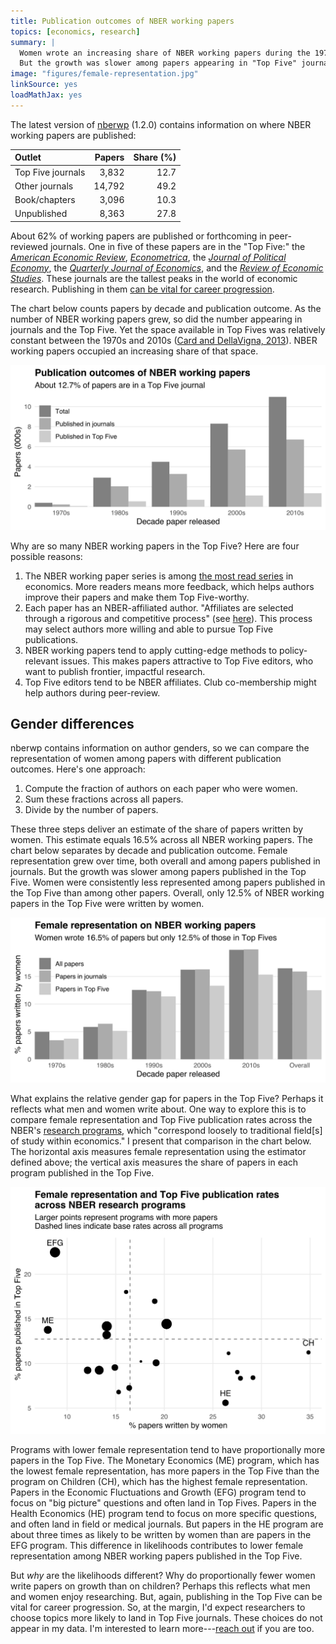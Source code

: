 ```yaml
---
title: Publication outcomes of NBER working papers
topics: [economics, research]
summary: |
  Women wrote an increasing share of NBER working papers during the 1970s through 2010s.
  But the growth was slower among papers appearing in "Top Five" journals.
image: "figures/female-representation.jpg"
linkSource: yes
loadMathJax: yes
---
```


The latest version of [nberwp](https://github.com/bldavies/nberwp) (1.2.0) contains information on where NBER working papers are published:

|Outlet            | Papers| Share (%)|
|:-----------------|------:|---------:|
|Top Five journals |  3,832|      12.7|
|Other journals    | 14,792|      49.2|
|Book/chapters     |  3,096|      10.3|
|Unpublished       |  8,363|      27.8|

About 62% of working papers are published or forthcoming in peer-reviewed journals.
One in five of these papers are in the "Top Five:" the [*American Economic Review*](https://www.aeaweb.org/journals/aer), [*Econometrica*](https://www.econometricsociety.org/publications/econometrica/browse), the [*Journal of Political Economy*](https://www.journals.uchicago.edu/loi/jpe), the [*Quarterly Journal of Economics*](https://academic.oup.com/qje/issue), and the [*Review of Economic Studies*](https://academic.oup.com/restud/issue).
These journals are the tallest peaks in the world of economic research.
Publishing in them [can be vital for career progression](https://www.aeaweb.org/research/charts/publishing-promotion-economics-top-five).

The chart below counts papers by decade and publication outcome.
As the number of NBER working papers grew, so did the number appearing in journals and the Top Five.
Yet the space available in Top Fives was relatively constant between the 1970s and 2010s ([Card and DellaVigna, 2013](https://doi.org/10.1257/jel.51.1.144)).
NBER working papers occupied an increasing share of that space.

![](figures/decade-counts-1.svg)

Why are so many NBER working papers in the Top Five?
Here are four possible reasons:

1. The NBER working paper series is among [the most read series](https://logec.repec.org/scripts/seriesstat.pf) in economics.
  More readers means more feedback, which helps authors improve their papers and make them Top Five-worthy.
2. Each paper has an NBER-affiliated author.
  "Affiliates are selected through a rigorous and competitive process" (see [here](https://www.nber.org/affiliated-scholars)).
  This process may select authors more willing and able to pursue Top Five publications.
3. NBER working papers tend to apply cutting-edge methods to policy-relevant issues.
  This makes papers attractive to Top Five editors, who want to publish frontier, impactful research.
4. Top Five editors tend to be NBER affiliates.
  Club co-membership might help authors during peer-review.

## Gender differences

nberwp contains information on author genders, so we can compare the representation of women among papers with different publication outcomes.
Here's one approach:

1. Compute the fraction of authors on each paper who were women.
2. Sum these fractions across all papers.
3. Divide by the number of papers.

These three steps deliver an estimate of the share of papers written by women.
This estimate equals 16.5% across all NBER working papers.
The chart below separates by decade and publication outcome.
Female representation grew over time, both overall and among papers published in journals.
But the growth was slower among papers published in the Top Five.
Women were consistently less represented among papers published in the Top Five than among other papers.
Overall, only 12.5% of NBER working papers in the Top Five were written by women.

![](figures/female-representation-1.svg)

What explains the relative gender gap for papers in the Top Five?
Perhaps it reflects what men and women write about.
One way to explore this is to compare female representation and Top Five publication rates across the NBER's [research programs](https://www.nber.org/programs-projects/programs-working-groups), which "correspond loosely to traditional field[s] of study within economics."
I present that comparison in the chart below.
The horizontal axis measures female representation using the estimator defined above; the vertical axis measures the share of papers in each program published in the Top Five.

![](figures/programs-1.svg)

Programs with lower female representation tend to have proportionally more papers in the Top Five.
The Monetary Economics (ME) program, which has the lowest female representation, has more papers in the Top Five than the program on Children (CH), which has the highest female representation.
Papers in the Economic Fluctuations and Growth (EFG) program tend to focus on "big picture" questions and often land in Top Fives.
Papers in the Health Economics (HE) program tend to focus on more specific questions, and often land in field or medical journals.
But papers in the HE program are about three times as likely to be written by women than are papers in the EFG program.
This difference in likelihoods contributes to lower female representation among NBER working papers published in the Top Five.

But *why* are the likelihoods different?
Why do proportionally fewer women write papers on growth than on children?
Perhaps this reflects what men and women enjoy researching.
But, again, publishing in the Top Five can be vital for career progression.
So, at the margin, I'd expect researchers to choose topics more likely to land in Top Five journals.
These choices do not appear in my data.
I'm interested to learn more---[reach out](mailto:bldavies@stanford.edu) if you are too.

